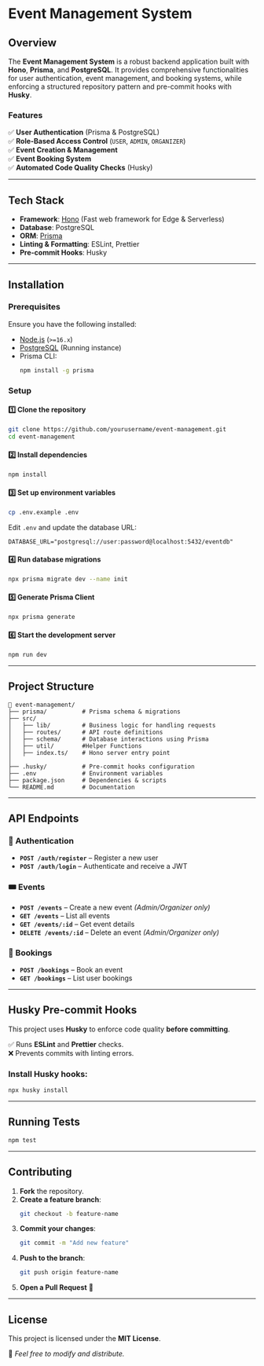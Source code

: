 # Event Management System

## Overview
The **Event Management System** is a robust backend application built with **Hono**, **Prisma**, and **PostgreSQL**. It provides comprehensive functionalities for user authentication, event management, and booking systems, while enforcing a structured repository pattern and pre-commit hooks with **Husky**.

### Features
✅ **User Authentication** (Prisma & PostgreSQL)  
✅ **Role-Based Access Control** (`USER`, `ADMIN`, `ORGANIZER`)  
✅ **Event Creation & Management**  
✅ **Event Booking System**  
✅ **Automated Code Quality Checks** (Husky)  

---

## Tech Stack
- **Framework**: [Hono](https://hono.dev/) (Fast web framework for Edge & Serverless)
- **Database**: PostgreSQL
- **ORM**: [Prisma](https://www.prisma.io/)
- **Linting & Formatting**: ESLint, Prettier
- **Pre-commit Hooks**: Husky

---

## Installation

### Prerequisites
Ensure you have the following installed:
- [Node.js](https://nodejs.org/) (`>=16.x`)
- [PostgreSQL](https://www.postgresql.org/) (Running instance)
- Prisma CLI:
  ```bash
  npm install -g prisma
  ```

### Setup
#### 1️⃣ Clone the repository
```bash
git clone https://github.com/yourusername/event-management.git
cd event-management
```

#### 2️⃣ Install dependencies
```bash
npm install
```

#### 3️⃣ Set up environment variables
```bash
cp .env.example .env
```
Edit `.env` and update the database URL:
```env
DATABASE_URL="postgresql://user:password@localhost:5432/eventdb"
```

#### 4️⃣ Run database migrations
```bash
npx prisma migrate dev --name init
```

#### 5️⃣ Generate Prisma Client
```bash
npx prisma generate
```

#### 6️⃣ Start the development server
```bash
npm run dev
```

---

## Project Structure
```
📂 event-management/
├── prisma/          # Prisma schema & migrations
├── src/
│   ├── lib/         # Business logic for handling requests
│   ├── routes/      # API route definitions
│   ├── schema/      # Database interactions using Prisma
│   ├── util/        #Helper Functions
│   ├── index.ts/    # Hono server entry point
│   
├── .husky/          # Pre-commit hooks configuration
├── .env             # Environment variables
├── package.json     # Dependencies & scripts
└── README.md        # Documentation
```

---

## API Endpoints
### 🔑 Authentication
- **`POST /auth/register`** – Register a new user
- **`POST /auth/login`** – Authenticate and receive a JWT

### 🎟️ Events
- **`POST /events`** – Create a new event _(Admin/Organizer only)_
- **`GET /events`** – List all events
- **`GET /events/:id`** – Get event details
- **`DELETE /events/:id`** – Delete an event _(Admin/Organizer only)_

### 📅 Bookings
- **`POST /bookings`** – Book an event
- **`GET /bookings`** – List user bookings

---

## Husky Pre-commit Hooks
This project uses **Husky** to enforce code quality **before committing**.

✅ Runs **ESLint** and **Prettier** checks.  
❌ Prevents commits with linting errors.  

### Install Husky hooks:
```bash
npx husky install
```

---

## Running Tests
```bash
npm test
```

---

## Contributing
1. **Fork** the repository.
2. **Create a feature branch**:  
   ```bash
   git checkout -b feature-name
   ```
3. **Commit your changes**:  
   ```bash
   git commit -m "Add new feature"
   ```
4. **Push to the branch**:  
   ```bash
   git push origin feature-name
   ```
5. **Open a Pull Request** 🚀

---

## License
This project is licensed under the **MIT License**.

📜 _Feel free to modify and distribute._

